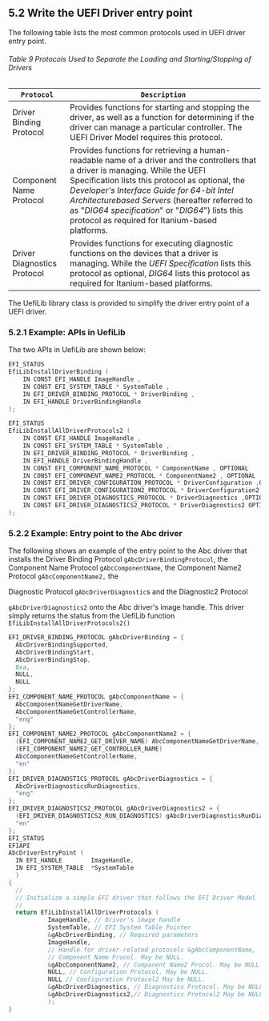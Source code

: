 <!--- @file
  5.2 Write the UEFI Driver entry point

  Copyright (c) 2010-2018, Intel Corporation. All rights reserved.<BR>

  Redistribution and use in source (original document form) and 'compiled'
  forms (converted to PDF, epub, HTML and other formats) with or without
  modification, are permitted provided that the following conditions are met:

  1) Redistributions of source code (original document form) must retain the
     above copyright notice, this list of conditions and the following
     disclaimer as the first lines of this file unmodified.

  2) Redistributions in compiled form (transformed to other DTDs, converted to
     PDF, epub, HTML and other formats) must reproduce the above copyright
     notice, this list of conditions and the following disclaimer in the
     documentation and/or other materials provided with the distribution.

  THIS DOCUMENTATION IS PROVIDED BY TIANOCORE PROJECT "AS IS" AND ANY EXPRESS OR
  IMPLIED WARRANTIES, INCLUDING, BUT NOT LIMITED TO, THE IMPLIED WARRANTIES OF
  MERCHANTABILITY AND FITNESS FOR A PARTICULAR PURPOSE ARE DISCLAIMED. IN NO
  EVENT SHALL TIANOCORE PROJECT  BE LIABLE FOR ANY DIRECT, INDIRECT, INCIDENTAL,
  SPECIAL, EXEMPLARY, OR CONSEQUENTIAL DAMAGES (INCLUDING, BUT NOT LIMITED TO,
  PROCUREMENT OF SUBSTITUTE GOODS OR SERVICES; LOSS OF USE, DATA, OR PROFITS;
  OR BUSINESS INTERRUPTION) HOWEVER CAUSED AND ON ANY THEORY OF LIABILITY,
  WHETHER IN CONTRACT, STRICT LIABILITY, OR TORT (INCLUDING NEGLIGENCE OR
  OTHERWISE) ARISING IN ANY WAY OUT OF THE USE OF THIS DOCUMENTATION, EVEN IF
  ADVISED OF THE POSSIBILITY OF SUCH DAMAGE.

-->

## 5.2 Write the UEFI Driver entry point

The following table lists the most common protocols used in UEFI driver entry
point.

###### Table 9 Protocols Used to Separate the Loading and Starting/Stopping of Drivers

| `Protocol`                  | `Description`                                                                                                                                                                                                                                                                                                                                                                              |
| --------------------------- | ------------------------------------------------------------------------------------------------------------------------------------------------------------------------------------------------------------------------------------------------------------------------------------------------------------------------------------------------------------------------------------------ |
| Driver Binding Protocol     | Provides functions for starting and stopping the driver, as well as a function for determining if the driver can manage a particular controller. The UEFI Driver Model requires this protocol.                                                                                                                                                                                             |
| Component Name Protocol     | Provides functions for retrieving a human-readable name of a driver and the controllers that a driver is managing. While the UEFI Specification lists this protocol as optional, the _Developer's Interface Guide for 64-bit Intel Architecturebased Servers_ (hereafter referred to as "_DIG64 specification_" or "_DIG64_") lists this protocol as required for Itanium-based platforms. |
| Driver Diagnostics Protocol | Provides functions for executing diagnostic functions on the devices that a driver is managing. While the _UEFI Specification_ lists this protocol as optional, _DIG64_ lists this protocol as required for Itanium-based platforms. |

The UefiLib library class is provided to simplify the driver entry point of a
UEFI driver.

### 5.2.1 Example: APIs in UefiLib

The two APIs in UefiLib are shown below:

```c
EFI_STATUS
EfiLibInstallDriverBinding (
	IN CONST EFI_HANDLE ImageHandle ,
	IN CONST EFI_SYSTEM_TABLE * SystemTable ,
	IN EFI_DRIVER_BINDING_PROTOCOL * DriverBinding ,
	IN EFI_HANDLE DriverBindingHandle
);

EFI_STATUS
EfiLibInstallAllDriverProtocols2 (
	IN CONST EFI_HANDLE ImageHandle ,
	IN CONST EFI_SYSTEM_TABLE * SystemTable ,
	IN EFI_DRIVER_BINDING_PROTOCOL * DriverBinding ,
	IN EFI_HANDLE DriverBindingHandle ,
	IN CONST EFI_COMPONENT_NAME_PROTOCOL * ComponentName , OPTIONAL
	IN CONST EFI_COMPONENT_NAME2_PROTOCOL * ComponentName2 , OPTIONAL 
	IN CONST EFI_DRIVER_CONFIGURATION_PROTOCOL * DriverConfiguration ,OPTIONAL 
	IN CONST EFI_DRIVER_CONFIGURATION2_PROTOCOL * DriverConfiguration2 ,OPTIONAL
	IN CONST EFI_DRIVER_DIAGNOSTICS_PROTOCOL * DriverDiagnostics ,OPTIONAL
	IN CONST EFI_DRIVER_DIAGNOSTICS2_PROTOCOL * DriverDiagnostics2 OPTIONAL
);
```


### 5.2.2 Example: Entry point to the Abc driver

The following shows an example of the entry point to the Abc driver that
installs the Driver Binding Protocol `gAbcDriverBindingProtocol`, the Component
Name Protocol `gAbcComponentName`, the Component Name2 Protocol
`gAbcComponentName2,` the

Diagnostic Protocol `gAbcDriverDiagnostic`s and the Diagnostic2 Protocol

`gAbcDriverDiagnostics2` onto the Abc driver's image handle. This driver simply
returns the status from the UefiLib function
`EfiLibInstallAllDriverProtocols2()`

```c
EFI_DRIVER_BINDING_PROTOCOL gAbcDriverBinding = {
  AbcDriverBindingSupported,
  AbcDriverBindingStart,
  AbcDriverBindingStop,
  0xa,
  NULL,
  NULL
};
EFI_COMPONENT_NAME_PROTOCOL gAbcComponentName = {
  AbcComponentNameGetDriverName,
  AbcComponentNameGetControllerName,
  "eng"
};
EFI_COMPONENT_NAME2_PROTOCOL gAbcComponentName2 = {
  (EFI_COMPONENT_NAME2_GET_DRIVER_NAME) AbcComponentNameGetDriverName,
  (EFI_COMPONENT_NAME2_GET_CONTROLLER_NAME)
  AbcComponentNameGetControllerName,
  "en"
};
EFI_DRIVER_DIAGNOSTICS_PROTOCOL gAbcDriverDiagnostics = {
  AbcDriverDiagnosticsRunDiagnostics,
  "eng"
};
EFI_DRIVER_DIAGNOSTICS2_PROTOCOL gAbcDriverDiagnostics2 = {
  (EFI_DRIVER_DIAGNOSTICS2_RUN_DIAGNOSTICS) gAbcDriverDiagnosticsRunDiagnostics,
  "en"
};
EFI_STATUS
EFIAPI
AbcDriverEntryPoint (
  IN EFI_HANDLE        ImageHandle,
  IN EFI_SYSTEM_TABLE  *SystemTable
  )
{
  //
  // Initialize a simple EFI driver that follows the EFI Driver Model
  //
  return EfiLibInstallAllDriverProtocols (
           ImageHandle, // Driver's image handle
           SystemTable, // EFI System Table Pointer
           &gAbcDriverBinding, // Required parameters
           ImageHandle,
           // Handle for driver-related protocols &gAbcComponentName,
           // Component Name Procol. May be NULL.
           &gAbcComponentName2, // Component Name2 Procol. May be NULL.
           NULL, // Configuration Protocol. May be NULL.
           NULL // Configuration Protocol2 May be NULL.
           &gAbcDriverDiagnostics, // Diagnostics Protocol. May be NULL.
           &gAbcDriverDiagnostics2,// Diagnostics Protocol2 May be NULL.
           );
}
```
